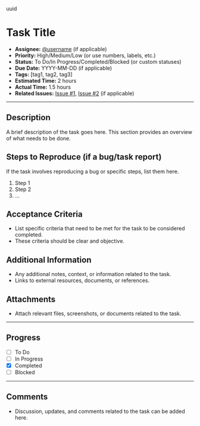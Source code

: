 uuid

# Task Title

- **Assignee:** [@username](https://github.com/username) (if applicable)
- **Priority:** High/Medium/Low (or use numbers, labels, etc.)
- **Status:** To Do/In Progress/Completed/Blocked (or custom statuses)
- **Due Date:** YYYY-MM-DD (if applicable)
- **Tags:** [tag1, tag2, tag3]
- **Estimated Time:** 2 hours
- **Actual Time:** 1.5 hours
- **Related Issues:** [Issue #1](link), [Issue #2](link) (if applicable)

---

## Description

A brief description of the task goes here. This section provides an overview of what needs to be done.

## Steps to Reproduce (if a bug/task report)

If the task involves reproducing a bug or specific steps, list them here.

1. Step 1
2. Step 2
3. ...

## Acceptance Criteria

- List specific criteria that need to be met for the task to be considered completed.
- These criteria should be clear and objective.

## Additional Information

- Any additional notes, context, or information related to the task.
- Links to external resources, documents, or references.

## Attachments

- Attach relevant files, screenshots, or documents related to the task.

---

## Progress

- [ ] To Do
- [ ] In Progress
- [x] Completed
- [ ] Blocked

---

## Comments

- Discussion, updates, and comments related to the task can be added here.
